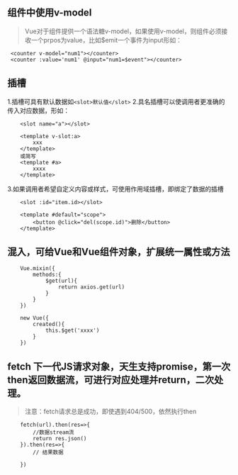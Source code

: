 ## 组件中使用v-model
> Vue对于组件提供一个语法糖v-model，如果使用v-model，则组件必须接收一个prpos为value，比如$emit一个事件为input形如：
```
 <counter v-model="num1"></counter>
 <counter :value='num1' @input="num1=$event"></counter>
```

## 插槽
1.插槽可具有默认数据如```<slot>默认值</slot>```
2.具名插槽可以使调用者更准确的传入对应数据，形如：
```
    <slot name="a"></slot>

    <template v-slot:a>
        xxx
    </template>
    或简写
    <template #a>
        xxxx
    </template>
```
3.如果调用者希望自定义内容或样式，可使用作用域插槽，即绑定了数据的插槽
```
    <slot :id="item.id></slot>

    <template #default="scope">
        <button @click="del(scope.id)">删除</button>
    </template>
```

## 混入，可给Vue和Vue组件对象，扩展统一属性或方法

```
    Vue.mixin({
        methods:{
            $get(url){
                return axios.get(url)
            }
        }
    })

    new Vue({
        created(){
            this.$get('xxxx')
        }
    })
```

## fetch 下一代JS请求对象，天生支持promise，第一次then返回数据流，可进行对应处理并return，二次处理。
>注意：fetch请求总是成功，即使遇到404/500，依然执行then
```
    fetch(url).then(res=>{
        //数据stream流
        return res.json()
    }).then(res=>{
        // 结果数据

    })
```